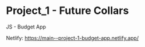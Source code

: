 # Project_1 - Future Collars

JS - Budget App

Netlify: https://main--project-1-budget-app.netlify.app/
